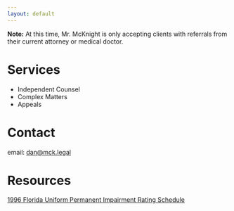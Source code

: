 ```yaml
---
layout: default
---
```


**Note:** At this time, Mr. McKnight is only accepting clients with referrals from their current attorney or medical doctor.

# Services
- Independent Counsel
- Complex Matters
- Appeals

# Contact
email: dan@mck.legal

# Resources
[1996 Florida Uniform Permanent Impairment
Rating Schedule](impairment.guide)
